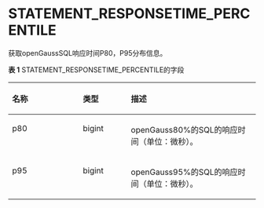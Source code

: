 # STATEMENT\_RESPONSETIME\_PERCENTILE<a name="ZH-CN_TOPIC_0289900157"></a>

获取openGaussSQL响应时间P80，P95分布信息。

**表 1**  STATEMENT\_RESPONSETIME\_PERCENTILE的字段

<a name="zh-cn_topic_0283137102_zh-cn_topic_0237122662_table88111504412"></a>
<table><thead align="left"><tr id="zh-cn_topic_0283137102_zh-cn_topic_0237122662_row8223550348"><th class="cellrowborder" valign="top" width="28.56714328567143%" id="mcps1.2.4.1.1"><p id="zh-cn_topic_0283137102_zh-cn_topic_0237122662_p162231550242"><a name="zh-cn_topic_0283137102_zh-cn_topic_0237122662_p162231550242"></a><a name="zh-cn_topic_0283137102_zh-cn_topic_0237122662_p162231550242"></a><strong id="zh-cn_topic_0283137102_zh-cn_topic_0237122662_b13223115012416"><a name="zh-cn_topic_0283137102_zh-cn_topic_0237122662_b13223115012416"></a><a name="zh-cn_topic_0283137102_zh-cn_topic_0237122662_b13223115012416"></a>名称</strong></p>
</th>
<th class="cellrowborder" valign="top" width="19.418058194180585%" id="mcps1.2.4.1.2"><p id="zh-cn_topic_0283137102_zh-cn_topic_0237122662_p1022318505418"><a name="zh-cn_topic_0283137102_zh-cn_topic_0237122662_p1022318505418"></a><a name="zh-cn_topic_0283137102_zh-cn_topic_0237122662_p1022318505418"></a><strong id="zh-cn_topic_0283137102_zh-cn_topic_0237122662_b52239504411"><a name="zh-cn_topic_0283137102_zh-cn_topic_0237122662_b52239504411"></a><a name="zh-cn_topic_0283137102_zh-cn_topic_0237122662_b52239504411"></a>类型</strong></p>
</th>
<th class="cellrowborder" valign="top" width="52.014798520147984%" id="mcps1.2.4.1.3"><p id="zh-cn_topic_0283137102_zh-cn_topic_0237122662_p322317501049"><a name="zh-cn_topic_0283137102_zh-cn_topic_0237122662_p322317501049"></a><a name="zh-cn_topic_0283137102_zh-cn_topic_0237122662_p322317501049"></a><strong id="zh-cn_topic_0283137102_zh-cn_topic_0237122662_b4224150449"><a name="zh-cn_topic_0283137102_zh-cn_topic_0237122662_b4224150449"></a><a name="zh-cn_topic_0283137102_zh-cn_topic_0237122662_b4224150449"></a>描述</strong></p>
</th>
</tr>
</thead>
<tbody><tr id="zh-cn_topic_0283137102_zh-cn_topic_0237122662_row1622414506411"><td class="cellrowborder" valign="top" width="28.56714328567143%" headers="mcps1.2.4.1.1 "><p id="zh-cn_topic_0283137102_zh-cn_topic_0237122662_p722414502411"><a name="zh-cn_topic_0283137102_zh-cn_topic_0237122662_p722414502411"></a><a name="zh-cn_topic_0283137102_zh-cn_topic_0237122662_p722414502411"></a>p80</p>
</td>
<td class="cellrowborder" valign="top" width="19.418058194180585%" headers="mcps1.2.4.1.2 "><p id="zh-cn_topic_0283137102_zh-cn_topic_0237122662_p12224155017411"><a name="zh-cn_topic_0283137102_zh-cn_topic_0237122662_p12224155017411"></a><a name="zh-cn_topic_0283137102_zh-cn_topic_0237122662_p12224155017411"></a>bigint</p>
</td>
<td class="cellrowborder" valign="top" width="52.014798520147984%" headers="mcps1.2.4.1.3 "><p id="zh-cn_topic_0283137102_zh-cn_topic_0237122662_p152248506410"><a name="zh-cn_topic_0283137102_zh-cn_topic_0237122662_p152248506410"></a><a name="zh-cn_topic_0283137102_zh-cn_topic_0237122662_p152248506410"></a><span id="text5624926123119"><a name="text5624926123119"></a><a name="text5624926123119"></a>openGauss</span>80%的SQL的响应时间（单位：微秒）。</p>
</td>
</tr>
<tr id="zh-cn_topic_0283137102_zh-cn_topic_0237122662_row0224050443"><td class="cellrowborder" valign="top" width="28.56714328567143%" headers="mcps1.2.4.1.1 "><p id="zh-cn_topic_0283137102_zh-cn_topic_0237122662_p722419501420"><a name="zh-cn_topic_0283137102_zh-cn_topic_0237122662_p722419501420"></a><a name="zh-cn_topic_0283137102_zh-cn_topic_0237122662_p722419501420"></a>p95</p>
</td>
<td class="cellrowborder" valign="top" width="19.418058194180585%" headers="mcps1.2.4.1.2 "><p id="zh-cn_topic_0283137102_zh-cn_topic_0237122662_p122244503419"><a name="zh-cn_topic_0283137102_zh-cn_topic_0237122662_p122244503419"></a><a name="zh-cn_topic_0283137102_zh-cn_topic_0237122662_p122244503419"></a>bigint</p>
</td>
<td class="cellrowborder" valign="top" width="52.014798520147984%" headers="mcps1.2.4.1.3 "><p id="zh-cn_topic_0283137102_zh-cn_topic_0237122662_p1622410501748"><a name="zh-cn_topic_0283137102_zh-cn_topic_0237122662_p1622410501748"></a><a name="zh-cn_topic_0283137102_zh-cn_topic_0237122662_p1622410501748"></a><span id="text87719344319"><a name="text87719344319"></a><a name="text87719344319"></a>openGauss</span>95%的SQL的响应时间（单位：微秒）。</p>
</td>
</tr>
</tbody>
</table>

